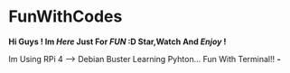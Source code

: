# FunWithCodes
**Hi Guys ! Im _Here_ Just For _FUN_ :D 
Star,Watch And _Enjoy_ !**


Im Using RPi 4 --> Debian Buster
Learning Pyhton...
Fun With Terminal!! 
***-***
